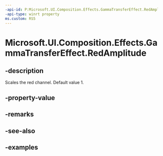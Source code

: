 ```yaml
---
-api-id: P:Microsoft.UI.Composition.Effects.GammaTransferEffect.RedAmplitude
-api-type: winrt property
ms.custom: RS5
---
```


<!-- Property syntax.
public float RedAmplitude { get;  set; }
-->

# Microsoft.UI.Composition.Effects.GammaTransferEffect.RedAmplitude

## -description
Scales the red channel. Default value 1.

## -property-value

## -remarks

## -see-also

## -examples

